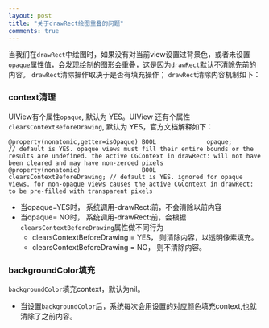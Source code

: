 ```yaml
---
layout: post
title: "关于drawRect绘图重叠的问题"
comments: true
---
```


当我们在`drawRect`中绘图时，如果没有对当前view设置过背景色，或者未设置`opaque`属性值，会发现绘制的图形会重叠，这是因为`drawRect`默认不清除先前的内容。
`drawRect`清除操作取决于是否有填充操作；
`drawRect`清除内容机制如下：
### context清理
UIView有个属性`opaque`, 默认为 YES。UIView 还有个属性`clearsContextBeforeDrawing`, 默认为 YES，官方文档解释如下：

```
@property(nonatomic,getter=isOpaque) BOOL              opaque;                     // default is YES. opaque views must fill their entire bounds or the results are undefined. the active CGContext in drawRect: will not have been cleared and may have non-zeroed pixels
@property(nonatomic)                 BOOL              clearsContextBeforeDrawing; // default is YES. ignored for opaque views. for non-opaque views causes the active CGContext in drawRect: to be pre-filled with transparent pixels
```
- 当opaque=YES时， 系统调用-drawRect:前，不会清除以前内容
- 当opaque= NO时， 系统调用-drawRect:前，会根据`clearsContextBeforeDrawing`属性做不同行为
  - clearsContextBeforeDrawing = YES， 则清除内容，以透明像素填充。
  - clearsContextBeforeDrawing = NO， 则不清除内容。

### backgroundColor填充
`backgroundColor`填充context，默认为nil。
- 当设置`backgroundColor`后，系统每次会用设置的对应颜色填充context,也就清除了之前内容。